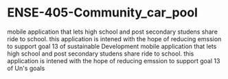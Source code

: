# ENSE-405-Community_car_pool


mobile application that lets high school and post secondary studens share ride to school. this application is intened with the hope of reducing emssion to support goal 13 of sustainable Development mobile application that lets high school and post secondary studens share ride to school. this application is intened with the hope of reducing emssion to support goal 13 of Un's goals

